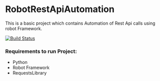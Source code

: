 # RobotRestApiAutomation
This is a basic project which contains Automation of Rest Api calls using robot Framework.

[![Build Status](https://travis-ci.org/joemccann/dillinger.svg?branch=master)](https://travis-ci.org/joemccann/dillinger)

### Requirements to run Project:

- Python
- Robot Framework
- RequestsLibrary
